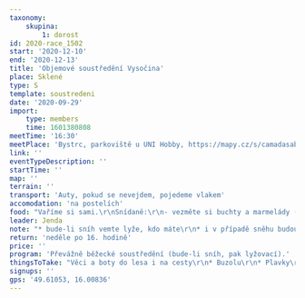 ```yaml
---
taxonomy:
    skupina:
        1: dorost
id: 2020-race_1502
start: '2020-12-10'
end: '2020-12-13'
title: 'Objemové soustředění Vysočina'
place: Sklené
type: S
template: soustredeni
date: '2020-09-29'
import:
    type: members
    time: 1601380808
meetTime: '16:30'
meetPlace: 'Bystrc, parkoviště u UNI Hobby, https://mapy.cz/s/camadasabe'
link: ''
eventTypeDescription: ''
startTime: ''
map: ''
terrain: ''
transport: 'Auty, pokud se nevejdem, pojedeme vlakem'
accomodation: 'na postelích'
food: "Vaříme si sami.\r\nSnídaně:\r\n- vezměte si buchty a marmelády (pečivo nakoupíme) po příjezdu půjde vše do společných zásob, které následně i společně zkonzumujeme\r\n<b>čtvrtek</b>: večeře z vlastních zásob\r\n<b>pátek</b>: oběd - polévka, lehké jídlo před odpoledním během\r\nvečeře - bude doplněno\r\n<b>sobota</b>:  oběd - polévka, lehké jídlo před odpoledním během\r\nvečeře - bude doplněno\r\n<b>neděle</b>:  oběd - doplníme\r\nvečeře - bude doplněno"
leader: Jenda
note: "* bude-li sníh vemte lyže, kdo máte\r\n* i v případě sněhu budou k dispozici mapy na běhání"
return: 'neděle po 16. hodině'
price: ''
program: 'Převážně běžecké soustředění (bude-li sníh, pak lyžovací).'
thingsToTake: "Věci a boty do lesa i na cesty\r\n* Buzolu\r\n* Plavky\r\n* doporučuju každému mít s sebou neoprenové ponožky"
signups: ''
gps: '49.61053, 16.00836'
---
```



